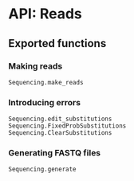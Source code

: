 # API: Reads

## Exported functions

### Making reads

```@docs
Sequencing.make_reads
```

### Introducing errors

```@docs
Sequencing.edit_substitutions
Sequencing.FixedProbSubstitutions
Sequencing.ClearSubstitutions
```

### Generating FASTQ files

```@docs
Sequencing.generate
```